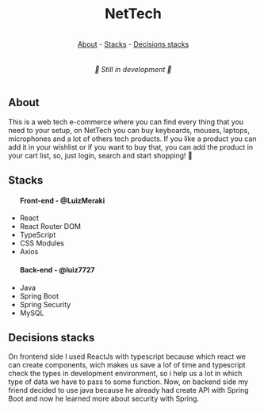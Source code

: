 <h1 align="center">NetTech</h1>


<br>


<div align="center">
  <a href="#about">About</a> -
  <a href="#stacks">Stacks</a> -
  <a href="#decisionsStacks">Decisions stacks</a>
</div>


<br>
<br>


<div align="center">
  <em align="center">🚧 Still in development 🚧</em>
</div>


<br>


<h2 id="about">About</h2>

This is a web tech e-commerce where you can find every thing that you need to your setup, 
on NetTech you can buy keyboards, mouses, laptops, microphones and a lot of others tech products. If you like a product you can add it in your
wishlist or if you want to buy that, you can add the product in your cart list, so, just login, search and start shopping! 🛒


<h2 id="stakcs">Stacks</h2>

<ul>

  #### Front-end - @LuizMeraki

  <li>React</li>
  <li>React Router DOM</li>
  <li>TypeScript</li>
  <li>CSS Modules</li>
  <li>Axios</li>
  
  #### Back-end - @luiz7727
  
  <li>Java</li>
  <li>Spring Boot</li>
  <li>Spring Security</li>
  <li>MySQL</li>
</ul>


<h2 id="decisionsStacks">Decisions stacks</h2>

On frontend side I used ReactJs with typescript because which react we can create components, 
wich makes us save a lof of time and typescript check the types in development environment, 
so i help us a lot in which type of data we have to pass to some function. 
Now, on backend side my friend decided to use java because he already had create API with Spring Boot
and now he learned more about security with Spring.


